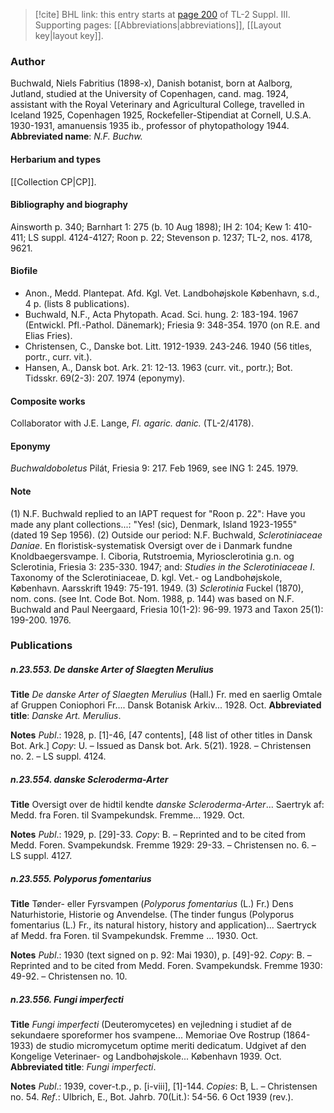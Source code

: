 > [!cite] BHL link: this entry starts at [page 200](https://www.biodiversitylibrary.org/page/33266507) of TL-2 Suppl. III.
> Supporting pages: [[Abbreviations|abbreviations]], [[Layout key|layout key]].

### Author

Buchwald, Niels Fabritius (1898-x), Danish botanist, born at Aalborg, Jutland, studied at the University of Copenhagen, cand. mag. 1924, assistant with the Royal Veterinary and Agricultural College, travelled in Iceland 1925, Copenhagen 1925, Rockefeller-Stipendiat at Cornell, U.S.A. 1930-1931, amanuensis 1935 ib., professor of phytopathology 1944. 
**Abbreviated name**: *N.F. Buchw.*

#### Herbarium and types

[[Collection CP|CP]].

#### Bibliography and biography

Ainsworth p. 340; Barnhart 1: 275 (b. 10 Aug 1898); IH 2: 104; Kew 1: 410-411; LS suppl. 4124-4127; Roon p. 22; Stevenson p. 1237; TL-2, nos. 4178, 9621.

#### Biofile

- Anon., Medd. Plantepat. Afd. Kgl. Vet. Landbohøjskole København, s.d., 4 p. (lists 8 publications).
- Buchwald, N.F., Acta Phytopath. Acad. Sci. hung. 2: 183-194. 1967 (Entwickl. Pfl.-Pathol. Dänemark); Friesia 9: 348-354. 1970 (on R.E. and Elias Fries).
- Christensen, C., Danske bot. Litt. 1912-1939. 243-246. 1940 (56 titles, portr., curr. vit.).
- Hansen, A., Dansk bot. Ark. 21: 12-13. 1963 (curr. vit., portr.); Bot. Tidsskr. 69(2-3): 207. 1974 (eponymy).

#### Composite works

Collaborator with J.E. Lange, *Fl. agaric. danic.* (TL-2/4178).

#### Eponymy

*Buchwaldoboletus* Pilát, Friesia 9: 217. Feb 1969, see ING 1: 245. 1979.

#### Note

(1) N.F. Buchwald replied to an IAPT request for "Roon p. 22": Have you made any plant collections...: "Yes! (sic), Denmark, Island 1923-1955" (dated 19 Sep 1956).
(2) Outside our period: N.F. Buchwald, *Sclerotiniaceae Daniae*. En floristisk-systematisk Oversigt over de i Danmark fundne Knoldbaegersvampe. I. Ciboria, Rutstroemia, Myriosclerotinia g.n. og Sclerotinia, Friesia 3: 235-330. 1947; and: *Studies in the Sclerotiniaceae I*. Taxonomy of the Sclerotiniaceae, D. kgl. Vet.- og Landbohøjskole, København. Aarsskrift 1949: 75-191. 1949.
(3) *Sclerotinia* Fuckel (1870), nom. cons. (see Int. Code Bot. Nom. 1988, p. 144) was based on N.F. Buchwald and Paul Neergaard, Friesia 10(1-2): 96-99. 1973 and Taxon 25(1): 199-200. 1976.

### Publications

##### n.23.553. De danske Arter of Slaegten Merulius

**Title**
*De danske Arter of Slaegten Merulius* (Hall.) Fr. med en saerlig Omtale af Gruppen Coniophori Fr.... Dansk Botanisk Arkiv... 1928. Oct.
**Abbreviated title**: *Danske Art. Merulius*.

**Notes**
*Publ*.: 1928, p. \[1\]-46, \[47 contents\], \[48 list of other titles in Dansk Bot. Ark.\] *Copy*: U. – Issued as Dansk bot. Ark. 5(21). 1928. – Christensen no. 2. – LS suppl. 4124.

##### n.23.554. danske Scleroderma-Arter

**Title**
Oversigt over de hidtil kendte *danske Scleroderma-Arter*... Saertryk af: Medd. fra Foren. til Svampekundsk. Fremme... 1929. Oct.

**Notes**
*Publ*.: 1929, p. \[29\]-33. *Copy*: B. – Reprinted and to be cited from Medd. Foren. Svampekundsk. Fremme 1929: 29-33. – Christensen no. 6. – LS suppl. 4127.

##### n.23.555. Polyporus fomentarius

**Title**
Tønder- eller Fyrsvampen (*Polyporus fomentarius* (L.) Fr.) Dens Naturhistorie, Historie og Anvendelse. (The tinder fungus (Polyporus fomentarius (L.) Fr., its natural history, history and application)... Saertryck af Medd. fra Foren. til Svampekundsk. Fremme ... 1930. Oct.

**Notes**
*Publ*.: 1930 (text signed on p. 92: Mai 1930), p. \[49\]-92. *Copy*: B. – Reprinted and to be cited from Medd. Foren. Svampekundsk. Fremme 1930: 49-92. – Christensen no. 10.

##### n.23.556. Fungi imperfecti

**Title**
*Fungi imperfecti* (Deuteromycetes) en vejledning i studiet af de sekundaere sporeformer hos svampene... Memoriae Ove Rostrup (1864-1933) de studio micromycetum optime meriti dedicatum. Udgivet af den Kongelige Veterinaer- og Landbohøjskole... København 1939. Oct.
**Abbreviated title**: *Fungi imperfecti*.

**Notes**
*Publ*.: 1939, cover-t.p., p. \[i-viii\], \[1\]-144. *Copies*: B, L. – Christensen no. 54.
*Ref*.: Ulbrich, E., Bot. Jahrb. 70(Lit.): 54-56. 6 Oct 1939 (rev.).

